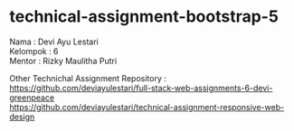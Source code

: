 # technical-assignment-bootstrap-5  
Nama : Devi Ayu Lestari  
Kelompok : 6  
Mentor : Rizky Maulitha Putri  
   
Other Technichal Assignment Repository :   
https://github.com/deviayulestari/full-stack-web-assignments-6-devi-greenpeace  
https://github.com/deviayulestari/technical-assignment-responsive-web-design  
